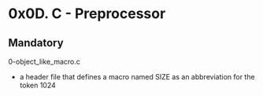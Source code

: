 # 0x0D. C - Preprocessor

## Mandatory

0-object_like_macro.c

- a header file that defines a macro named SIZE as an abbreviation for the token
1024
